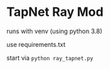 # TapNet Ray Mod

runs with venv (using python 3.8)

use requirements.txt

start via `python ray_tapnet.py`
